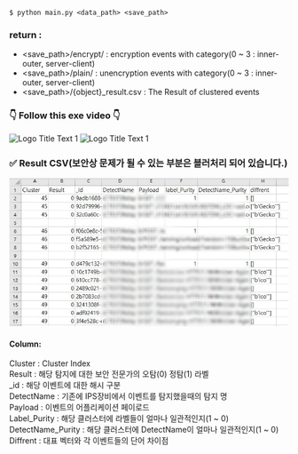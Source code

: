 `$ python main.py <data_path> <save_path>`
### return : 
- <save_path>/encrypt/ : encryption events with category(0 ~ 3 : inner-outer, server-client)
- <save_path>/plain/ : unencryption events with category(0 ~ 3 : inner-outer, server-client) 
- <save_path>/{object}_result.csv : The Result of clustered events   


### 👇 Follow this exe video 👇


![](https://github.com/kookmin-sw/capstone-2021-18/tree/master/video_preprocessing.gif "Logo Title Text 1")
![](https://github.com/spectator05/capstone-2021-18/blob/master/image/video_preprocessing.gif  "Logo Title Text 1")

    
        
 ### ✅ Result CSV(보안상 문제가 될 수 있는 부분은 블러처리 되어 있습니다.)
    
    
 ![](https://github.com/MinSong1227/capstone-2021-18/blob/master/image/csv_result.jpg "Logo Title Text 1")
    
#### Column:   
 Cluster : Cluster Index   
 Result : 해당 탐지에 대한 보안 전문가의 오탐(0) 정탐(1) 라벨   
 _id : 해당 이벤트에 대한 해시 구분    
 DetectName : 기존에 IPS장비에서 이벤트를 탐지했을때의 탐지 명    
 Payload : 이벤트의 어플리케이션 페이로드    
 Label_Purity : 해당 클러스터에 라벨들이 얼마나 일관적인지(1 ~ 0)   
 DetectName_Purity : 해당 클러스터에 DetectName이 얼마나 일관적인지(1 ~ 0)   
 Diffrent : 대표 벡터와 각 이벤트들의 단어 차이점   
   
